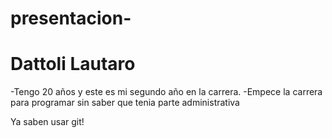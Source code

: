 # presentacion-
# Dattoli Lautaro

-Tengo 20 años y este es mi segundo año en la carrera.
-Empece la carrera para programar sin saber que tenia parte administrativa

Ya saben usar git!
